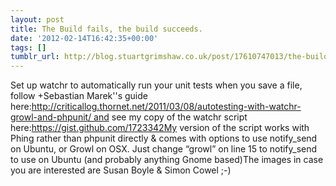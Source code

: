 ```yaml
---
layout: post
title: The Build fails, the build succeeds.
date: '2012-02-14T16:42:35+00:00'
tags: []
tumblr_url: http://blog.stuartgrimshaw.co.uk/post/17610747013/the-build-fails-the-build-succeeds
---
```

Set up watchr to automatically run your unit tests when you save a file, follow +Sebastian Marek''s guide here:http://criticallog.thornet.net/2011/03/08/autotesting-with-watchr-growl-and-phpunit/ and see my copy of the watchr script here:https://gist.github.com/1723342My version of the script works with Phing rather than phpunit directly & comes with options to use notify_send on Ubuntu, or Growl on OSX. Just change “growl” on line 15 to notify_send to use on Ubuntu (and probably anything Gnome based)The images in case you are interested are Susan Boyle & Simon Cowel ;-)
